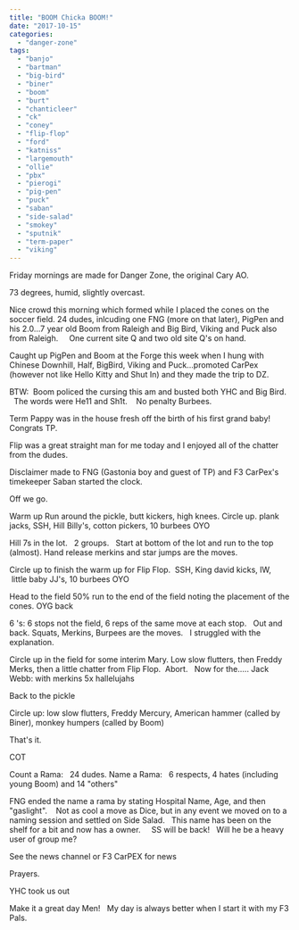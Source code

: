 ```yaml
---
title: "BOOM Chicka BOOM!"
date: "2017-10-15"
categories: 
  - "danger-zone"
tags: 
  - "banjo"
  - "bartman"
  - "big-bird"
  - "biner"
  - "boom"
  - "burt"
  - "chanticleer"
  - "ck"
  - "coney"
  - "flip-flop"
  - "ford"
  - "katniss"
  - "largemouth"
  - "ollie"
  - "pbx"
  - "pierogi"
  - "pig-pen"
  - "puck"
  - "saban"
  - "side-salad"
  - "smokey"
  - "sputnik"
  - "term-paper"
  - "viking"
---
```


Friday mornings are made for Danger Zone, the original Cary AO.

73 degrees, humid, slightly overcast.

Nice crowd this morning which formed while I placed the cones on the soccer field. 24 dudes, inlcuding one FNG (more on that later), PigPen and his 2.0...7 year old Boom from Raleigh and Big Bird, Viking and Puck also from Raleigh.     One current site Q and two old site Q's on hand.

Caught up PigPen and Boom at the Forge this week when I hung with Chinese Downhill, Half, BigBird, Viking and Puck...promoted CarPex (however not like Hello Kitty and Shut In) and they made the trip to DZ.

BTW:  Boom policed the cursing this am and busted both YHC and Big Bird.   The words were He11 and Sh1t.    No penalty Burbees.

Term Pappy was in the house fresh off the birth of his first grand baby!   Congrats TP.

Flip was a great straight man for me today and I enjoyed all of the chatter from the dudes.

Disclaimer made to FNG (Gastonia boy and guest of TP) and F3 CarPex's timekeeper Saban started the clock.

Off we go.

Warm up Run around the pickle, butt kickers, high knees. Circle up. plank jacks, SSH, Hill Billy's, cotton pickers, 10 burbees OYO

Hill 7s in the lot.   2 groups.   Start at bottom of the lot and run to the top (almost). Hand release merkins and star jumps are the moves.

Circle up to finish the warm up for Flip Flop.  SSH, King david kicks, IW,  little baby JJ's, 10 burbees OYO

Head to the field 50% run to the end of the field noting the placement of the cones. OYG back

6 's: 6 stops not the field, 6 reps of the same move at each stop.   Out and back. Squats, Merkins, Burpees are the moves.   I struggled with the explanation.

Circle up in the field for some interim Mary. Low slow flutters, then Freddy Merks, then a little chatter from Flip Flop.  Abort.   Now for the..... Jack Webb: with merkins 5x hallelujahs

Back to the pickle

Circle up: low slow flutters, Freddy Mercury, American hammer (called by Biner), monkey humpers (called by Boom)

That's it.

COT

Count a Rama:   24 dudes. Name a Rama:   6 respects, 4 hates (including young Boom) and 14 "others"

FNG ended the name a rama by stating Hospital Name, Age, and then "gaslight".    Not as cool a move as Dice, but in any event we moved on to a naming session and settled on Side Salad.   This name has been on the shelf for a bit and now has a owner.     SS will be back!   Will he be a heavy user of group me?

See the news channel or F3 CarPEX for news

Prayers.

YHC took us out

Make it a great day Men!   My day is always better when I start it with my F3 Pals.
